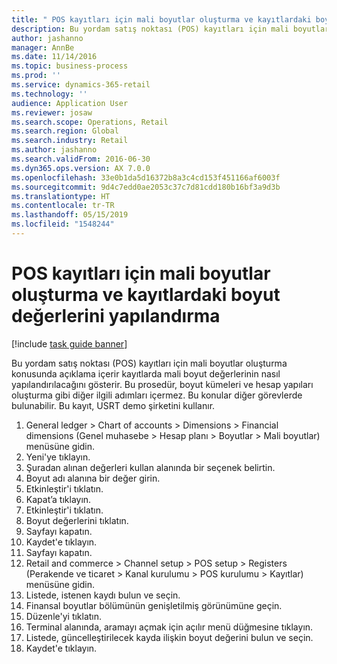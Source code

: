 ```yaml
---
title: " POS kayıtları için mali boyutlar oluşturma ve kayıtlardaki boyut değerlerini yapılandırma"
description: Bu yordam satış noktası (POS) kayıtları için mali boyutlar oluşturma konusunda açıklama içerir kayıtlarda mali boyut değerlerinin nasıl yapılandırılacağını gösterir.
author: jashanno
manager: AnnBe
ms.date: 11/14/2016
ms.topic: business-process
ms.prod: ''
ms.service: dynamics-365-retail
ms.technology: ''
audience: Application User
ms.reviewer: josaw
ms.search.scope: Operations, Retail
ms.search.region: Global
ms.search.industry: Retail
ms.author: jashanno
ms.search.validFrom: 2016-06-30
ms.dyn365.ops.version: AX 7.0.0
ms.openlocfilehash: 33e0b1da5d16372b8a3c4cd153f451166af6003f
ms.sourcegitcommit: 9d4c7edd0ae2053c37c7d81cdd180b16bf3a9d3b
ms.translationtype: HT
ms.contentlocale: tr-TR
ms.lasthandoff: 05/15/2019
ms.locfileid: "1548244"
---
```

# <a name="create-financial-dimensions-for-pos-registers-and-configure-dimension-values-on-registers"></a> POS kayıtları için mali boyutlar oluşturma ve kayıtlardaki boyut değerlerini yapılandırma

[!include [task guide banner](../includes/task-guide-banner.md)]

Bu yordam satış noktası (POS) kayıtları için mali boyutlar oluşturma konusunda açıklama içerir kayıtlarda mali boyut değerlerinin nasıl yapılandırılacağını gösterir. Bu prosedür, boyut kümeleri ve hesap yapıları oluşturma gibi diğer ilgili adımları içermez. Bu konular diğer görevlerde bulunabilir. Bu kayıt, USRT demo şirketini kullanır.

1. General ledger > Chart of accounts > Dimensions > Financial dimensions (Genel muhasebe > Hesap planı > Boyutlar > Mali boyutlar) menüsüne gidin.
2. Yeni'ye tıklayın.
3. Şuradan alınan değerleri kullan alanında bir seçenek belirtin.
4. Boyut adı alanına bir değer girin.
5. Etkinleştir'i tıklatın.
6. Kapat’a tıklayın.
7. Etkinleştir'i tıklatın.
8. Boyut değerlerini tıklatın.
9. Sayfayı kapatın.
10. Kaydet'e tıklayın.
11. Sayfayı kapatın.
12. Retail and commerce > Channel setup > POS setup > Registers (Perakende ve ticaret > Kanal kurulumu > POS kurulumu > Kayıtlar) menüsüne gidin.
13. Listede, istenen kaydı bulun ve seçin.
14. Finansal boyutlar bölümünün genişletilmiş görünümüne geçin.
15. Düzenle'yi tıklatın.
16. Terminal alanında, aramayı açmak için açılır menü düğmesine tıklayın.
17. Listede, güncelleştirilecek kayda ilişkin boyut değerini bulun ve seçin.
18. Kaydet'e tıklayın.

